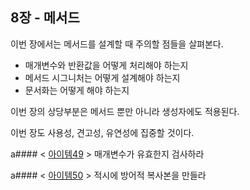 ## 8장 - 메서드

이번 장에서는 메서드를 설계할 때 주의할 점들을 살펴본다.

- 매개변수와 반환값을 어떻게 처리해야 하는지
- 메서드 시그니처는 어떻게 설계해야 하는지
- 문서화는 어떻게 해야 하는지

이번 장의 상당부분은 메서드 뿐만 아니라 생성자에도 적용된다.

이번 장도 사용성, 견고성, 유연성에 집중할 것이다.

a#### < [아이템49](https://github.com/ziippy/EffectiveJava/tree/master/src/chapter8/item49) > 매개변수가 유효한지 검사하라

a#### < [아이템50](https://github.com/ziippy/EffectiveJava/tree/master/src/chapter8/item50) > 적시에 방어적 복사본을 만들라
